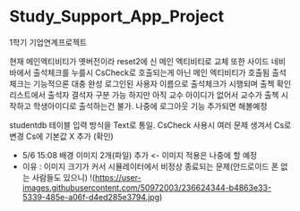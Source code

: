 # Study_Support_App_Project
1학기 기업연계프로젝트


현재 메인엑티비티가 옛버전이라 reset2에 신 메인 엑티비티로 교체
또한 사이드 네비바에서 출석체크를 누를시 CsCheck로 호출되는게 아닌 메인 엑티비티가 호출됨
출석체크는 기능적으론 대충 완성
로그인된 사용자 이름으로 출석체크가 시행되며 출첵 확인 리스트에서 출석자 결석자 구분 가능
하지만 아직 교수 아이디가 없어서 교수가 출첵 시작하고 학생아이디로 출석하는건 불가. 나중에 로그아웃 기능 추가되면 해볼예정

studentdb 테이블 입력 방식을 Text로 통일.
CsCheck 사용시 여러 문제 생겨서 Cs로 변경
Cs에 기본값 X 추가 (확인)

+ 5/6 15:08 배경 이미지 2개(파일) 추가 <- 이미지 적용은 나중에 할 예정
+ 이유 : 이미지 크기가 커서 시뮬레이터에서 비정상 종료되는 문제(안드로이드 폰 없는 사람들도 있으니)
!(https://user-images.githubusercontent.com/50972003/236624344-b4863e33-5339-485e-a06f-d4ed285e3794.jpg)
